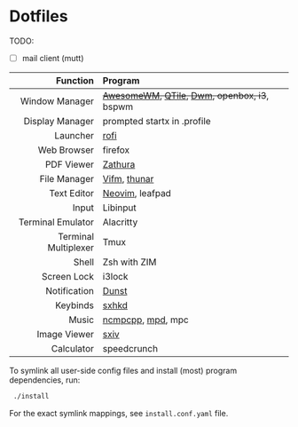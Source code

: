 # Dotfiles

TODO:  

- [ ] mail client (mutt)

| Function             | Program                                                                      |
| ----------:          | :-------------                                                               |
| Window Manager       | <s> [AwesomeWM](awesome), [QTile](qtile), [Dwm](dwm), openbox, i3</s>, bspwm |
| Display Manager      | prompted startx in .profile                                                           |
| Launcher             | [rofi](rofi)                                                                 |
| Web Browser          | firefox                                                                      |
| PDF Viewer           | [Zathura](zathurarc)                                                         |
| File Manager         | [Vifm](file_managers/vifm), [thunar](file_managers/pcmanfm)                  |
| Text Editor          | [Neovim](neovim), leafpad                                                    |
| Input                | Libinput                                                                     |
| Terminal Emulator    | Alacritty                                                                    |
| Terminal Multiplexer | Tmux                                                                         |
| Shell                | Zsh with ZIM                                                                 |
| Screen Lock          | i3lock                                                                       |
| Notification         | [Dunst](dunst)                                                               |
| Keybinds             | [sxhkd](sxhkd)                                                               |
| Music                | [ncmpcpp](ncmpcpp), [mpd](mpd), mpc                                          |
| Image Viewer         | [sxiv](sxiv)                                                                 |
| Calculator           | speedcrunch                                                                  |

To symlink all user-side config files and install (most) program dependencies, run:
```bash
 ./install
```

For the exact symlink mappings, see `install.conf.yaml` file. 

